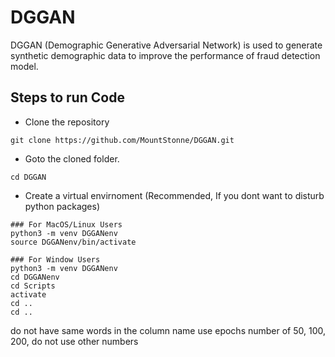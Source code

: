 # DGGAN
DGGAN (Demographic Generative Adversarial Network) is used to generate synthetic demographic data to improve the performance of fraud detection model.

## Steps to run Code
- Clone the repository
```
git clone https://github.com/MountStonne/DGGAN.git
```

- Goto the cloned folder.
```
cd DGGAN
```

- Create a virtual envirnoment (Recommended, If you dont want to disturb python packages)
```
### For MacOS/Linux Users
python3 -m venv DGGANenv
source DGGANenv/bin/activate

### For Window Users
python3 -m venv DGGANenv
cd DGGANenv
cd Scripts
activate
cd ..
cd ..
```
























do not have same words in the column name
use epochs number of 50, 100, 200, do not use other numbers
